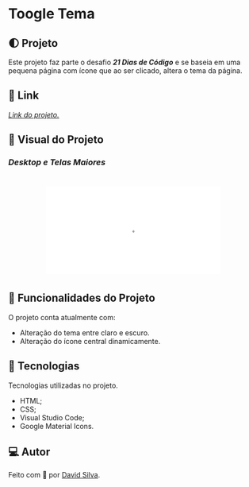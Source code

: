 # **Toogle Tema**

## :first_quarter_moon: **Projeto**
Este projeto faz parte o desafio ***21 Dias de Código*** e se baseia em uma pequena página com ícone que ao ser clicado, altera o tema da página.

## :link: **Link**
*[Link do projeto.](https://davsilvam.github.io/21diasdecodigo/08/)*

## :art: **Visual do Projeto**
### *Desktop e Telas Maiores*

<h1 align="center">
    <img src="img/screenshot.gif" style="width: 70%;">
</h1>

## :rocket: **Funcionalidades do Projeto**
O projeto conta atualmente com:
* Alteração do tema entre claro e escuro.
* Alteração do ícone central dinamicamente.

## :wrench: **Tecnologias**
Tecnologias utilizadas no projeto.
* HTML;
* CSS;
* Visual Studio Code;
* Google Material Icons.

## :computer: **Autor**
Feito com :purple_heart: por [David Silva](https://www.linkedin.com/in/davsilvam/).
